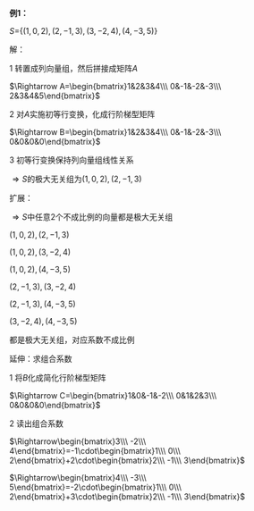**例1：**

$S=${$(1,0,2),(2,-1,3),(3,-2,4),(4,-3,5)$}

解：

1 转置成列向量组，然后拼接成矩阵$A$

$\Rightarrow A=\begin{bmatrix}1&2&3&4\\\ 0&-1&-2&-3\\\ 2&3&4&5\end{bmatrix}$

2 对$A$实施初等行变换，化成行阶梯型矩阵

$\Rightarrow B=\begin{bmatrix}1&2&3&4\\\ 0&-1&-2&-3\\\ 0&0&0&0\end{bmatrix}$

3 初等行变换保持列向量组线性关系

$\Rightarrow S$的极大无关组为$(1,0,2),(2,-1,3)$

扩展：

$\Rightarrow S$中任意2个不成比例的向量都是极大无关组

$(1,0,2),(2,-1,3)$

$(1,0,2),(3,-2,4)$

$(1,0,2),(4,-3,5)$

$(2,-1,3),(3,-2,4)$

$(2,-1,3),(4,-3,5)$

$(3,-2,4),(4,-3,5)$

都是极大无关组，对应系数不成比例

延伸：求组合系数

1 将$B$化成简化行阶梯型矩阵

$\Rightarrow C=\begin{bmatrix}1&0&-1&-2\\\ 0&1&2&3\\\ 0&0&0&0\end{bmatrix}$

2 读出组合系数

$\Rightarrow\begin{bmatrix}3\\\ -2\\\ 4\end{bmatrix}=-1\cdot\begin{bmatrix}1\\\ 0\\\ 2\end{bmatrix}+2\cdot\begin{bmatrix}2\\\ -1\\\ 3\end{bmatrix}$

$\Rightarrow\begin{bmatrix}4\\\ -3\\\ 5\end{bmatrix}=-2\cdot\begin{bmatrix}1\\\ 0\\\ 2\end{bmatrix}+3\cdot\begin{bmatrix}2\\\ -1\\\ 3\end{bmatrix}$